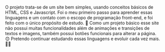 O projeto trata-se de um site bem simples, usando conceitos básicos de HTML, CSS e Javascript.
Foi o meu primeiro passo para aprender essas linguagens e um contato com o escopo de programação front-end, e foi feito com o único propósito de estudo. 📝
Como um projeto básico esse site não possui muitas funcionalidades além de animações e transições de textos e imagens, também possui botões funcionais para alterar a página. 😊
Pretendo continuar estudando essas linguagens e evoluir cada vez mais. 🚀💪
